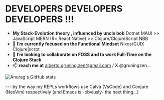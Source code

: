 # DEVELOPERS DEVELOPERS DEVELOPERS !!!
- __My Stack-Evolution theory , influenced by uncle bob__ Dotnet MAUI >> JavaScript MERN (R= React Native) >> Clojure/ClojureScript NBB 
- 🌱 __I’m currently focused on the Functional Mindset__ Nixos/GUIX  Clojure|scrpt 
- 💞️ __I’m looking to collaborate on FOSS and to work Full-Time on the Clojure Stack__
- 📫 __reach me at__ alberto.gruning.zen@gmail.com / X @gruningzen...

![Anurag's GitHub stats](https://github-readme-stats.vercel.app/api?username=gruningzen202302&theme=transparent&show_icons=true)

--- by the way my REPLs workflows use Calva (VsCode) and Conjure (NeoVim) respectively (and Emacs is -obviusly- the next thing...)
<!---
gruningzen202302/gruningzen202302 is a ✨ special ✨ repository because its `README.md` (this file) appears on your GitHub profile.
You can click the Preview link to take a look at your changes.
--->
